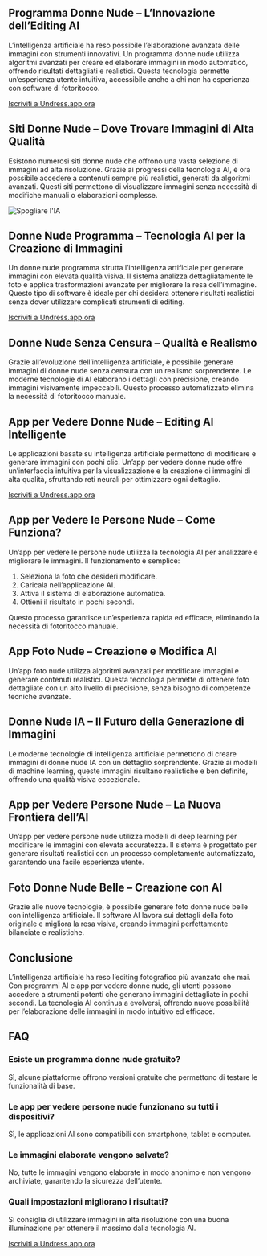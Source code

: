 <h2>Programma Donne Nude – L’Innovazione dell’Editing AI</h2>

L’intelligenza artificiale ha reso possibile l’elaborazione avanzata delle immagini con strumenti innovativi. Un programma donne nude utilizza algoritmi avanzati per creare ed elaborare immagini in modo automatico, offrendo risultati dettagliati e realistici. Questa tecnologia permette un’esperienza utente intuitiva, accessibile anche a chi non ha esperienza con software di fotoritocco.

<a href="http://undress.app/ref/gb-it">Iscriviti a Undress.app ora</a>

<h2>Siti Donne Nude – Dove Trovare Immagini di Alta Qualità</h2>

Esistono numerosi siti donne nude che offrono una vasta selezione di immagini ad alta risoluzione. Grazie ai progressi della tecnologia AI, è ora possibile accedere a contenuti sempre più realistici, generati da algoritmi avanzati. Questi siti permettono di visualizzare immagini senza necessità di modifiche manuali o elaborazioni complesse.

<img src="https://cloth-off.ai/wp-content/uploads/2025/02/photo_2025-02-04_17-37-06.jpg" alt="Spogliare l'IA">

<h2>Donne Nude Programma – Tecnologia AI per la Creazione di Immagini</h2>

Un donne nude programma sfrutta l’intelligenza artificiale per generare immagini con elevata qualità visiva. Il sistema analizza dettagliatamente le foto e applica trasformazioni avanzate per migliorare la resa dell’immagine. Questo tipo di software è ideale per chi desidera ottenere risultati realistici senza dover utilizzare complicati strumenti di editing.

<a href="http://undress.app/ref/gb-it">Iscriviti a Undress.app ora</a>

<h2>Donne Nude Senza Censura – Qualità e Realismo</h2>

Grazie all’evoluzione dell’intelligenza artificiale, è possibile generare immagini di donne nude senza censura con un realismo sorprendente. Le moderne tecnologie di AI elaborano i dettagli con precisione, creando immagini visivamente impeccabili. Questo processo automatizzato elimina la necessità di fotoritocco manuale.

<h2>App per Vedere Donne Nude – Editing AI Intelligente</h2>

Le applicazioni basate su intelligenza artificiale permettono di modificare e generare immagini con pochi clic. Un’app per vedere donne nude offre un’interfaccia intuitiva per la visualizzazione e la creazione di immagini di alta qualità, sfruttando reti neurali per ottimizzare ogni dettaglio.

<a href="http://undress.app/ref/gb-it">Iscriviti a Undress.app ora</a>

<h2>App per Vedere le Persone Nude – Come Funziona?</h2>

Un’app per vedere le persone nude utilizza la tecnologia AI per analizzare e migliorare le immagini. Il funzionamento è semplice:

1. Seleziona la foto che desideri modificare.
2. Caricala nell’applicazione AI.
3. Attiva il sistema di elaborazione automatica.
4. Ottieni il risultato in pochi secondi.

Questo processo garantisce un’esperienza rapida ed efficace, eliminando la necessità di fotoritocco manuale.

<h2>App Foto Nude – Creazione e Modifica AI</h2>

Un’app foto nude utilizza algoritmi avanzati per modificare immagini e generare contenuti realistici. Questa tecnologia permette di ottenere foto dettagliate con un alto livello di precisione, senza bisogno di competenze tecniche avanzate.

<h2>Donne Nude IA – Il Futuro della Generazione di Immagini</h2>

Le moderne tecnologie di intelligenza artificiale permettono di creare immagini di donne nude IA con un dettaglio sorprendente. Grazie ai modelli di machine learning, queste immagini risultano realistiche e ben definite, offrendo una qualità visiva eccezionale.

<h2>App per Vedere Persone Nude – La Nuova Frontiera dell’AI</h2>

Un’app per vedere persone nude utilizza modelli di deep learning per modificare le immagini con elevata accuratezza. Il sistema è progettato per generare risultati realistici con un processo completamente automatizzato, garantendo una facile esperienza utente.

<h2>Foto Donne Nude Belle – Creazione con AI</h2>

Grazie alle nuove tecnologie, è possibile generare foto donne nude belle con intelligenza artificiale. Il software AI lavora sui dettagli della foto originale e migliora la resa visiva, creando immagini perfettamente bilanciate e realistiche.

<h2>Conclusione</h2>

L’intelligenza artificiale ha reso l’editing fotografico più avanzato che mai. Con programmi AI e app per vedere donne nude, gli utenti possono accedere a strumenti potenti che generano immagini dettagliate in pochi secondi. La tecnologia AI continua a evolversi, offrendo nuove possibilità per l’elaborazione delle immagini in modo intuitivo ed efficace.

<h2>FAQ</h2>

<h3>Esiste un programma donne nude gratuito?</h3>

Sì, alcune piattaforme offrono versioni gratuite che permettono di testare le funzionalità di base.

<h3>Le app per vedere persone nude funzionano su tutti i dispositivi?</h3>

Sì, le applicazioni AI sono compatibili con smartphone, tablet e computer.

<h3>Le immagini elaborate vengono salvate?</h3>

No, tutte le immagini vengono elaborate in modo anonimo e non vengono archiviate, garantendo la sicurezza dell’utente.

<h3>Quali impostazioni migliorano i risultati?</h3>

Si consiglia di utilizzare immagini in alta risoluzione con una buona illuminazione per ottenere il massimo dalla tecnologia AI.

<a href="http://undress.app/ref/gb-it">Iscriviti a Undress.app ora</a>

